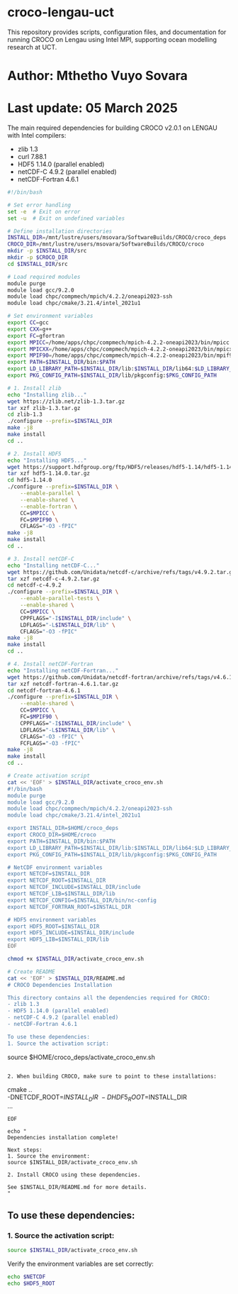 # croco-lengau-uct
This repository provides scripts, configuration files, and documentation for running CROCO on Lengau using Intel MPI, supporting ocean modelling research at UCT.

# Author: Mthetho Vuyo Sovara
# Last update: 05 March 2025

The main required dependencies for building CROCO v2.0.1 on LENGAU with Intel compilers:
- zlib 1.3
- curl 7.88.1
- HDF5 1.14.0 (parallel enabled)
- netCDF-C 4.9.2 (parallel enabled)
- netCDF-Fortran 4.6.1

```bash
#!/bin/bash

# Set error handling
set -e  # Exit on error
set -u  # Exit on undefined variables

# Define installation directories
INSTALL_DIR=/mnt/lustre/users/msovara/SoftwareBuilds/CROCO/croco_deps
CROCO_DIR=/mnt/lustre/users/msovara/SoftwareBuilds/CROCO/croco
mkdir -p $INSTALL_DIR/src
mkdir -p $CROCO_DIR
cd $INSTALL_DIR/src

# Load required modules
module purge
module load gcc/9.2.0
module load chpc/compmech/mpich/4.2.2/oneapi2023-ssh
module load chpc/cmake/3.21.4/intel_2021u1

# Set environment variables
export CC=gcc
export CXX=g++
export FC=gfortran
export MPICC=/home/apps/chpc/compmech/mpich-4.2.2-oneapi2023/bin/mpicc
export MPICXX=/home/apps/chpc/compmech/mpich-4.2.2-oneapi2023/bin/mpicxx
export MPIF90=/home/apps/chpc/compmech/mpich-4.2.2-oneapi2023/bin/mpif90
export PATH=$INSTALL_DIR/bin:$PATH
export LD_LIBRARY_PATH=$INSTALL_DIR/lib:$INSTALL_DIR/lib64:$LD_LIBRARY_PATH
export PKG_CONFIG_PATH=$INSTALL_DIR/lib/pkgconfig:$PKG_CONFIG_PATH

# 1. Install zlib
echo "Installing zlib..."
wget https://zlib.net/zlib-1.3.tar.gz
tar xzf zlib-1.3.tar.gz
cd zlib-1.3
./configure --prefix=$INSTALL_DIR
make -j8
make install
cd ..

# 2. Install HDF5
echo "Installing HDF5..."
wget https://support.hdfgroup.org/ftp/HDF5/releases/hdf5-1.14/hdf5-1.14.0/src/hdf5-1.14.0.tar.gz
tar xzf hdf5-1.14.0.tar.gz
cd hdf5-1.14.0
./configure --prefix=$INSTALL_DIR \
    --enable-parallel \
    --enable-shared \
    --enable-fortran \
    CC=$MPICC \
    FC=$MPIF90 \
    CFLAGS="-O3 -fPIC"
make -j8
make install
cd ..

# 3. Install netCDF-C
echo "Installing netCDF-C..."
wget https://github.com/Unidata/netcdf-c/archive/refs/tags/v4.9.2.tar.gz -O netcdf-c-4.9.2.tar.gz
tar xzf netcdf-c-4.9.2.tar.gz
cd netcdf-c-4.9.2
./configure --prefix=$INSTALL_DIR \
    --enable-parallel-tests \
    --enable-shared \
    CC=$MPICC \
    CPPFLAGS="-I$INSTALL_DIR/include" \
    LDFLAGS="-L$INSTALL_DIR/lib" \
    CFLAGS="-O3 -fPIC"
make -j8
make install
cd ..

# 4. Install netCDF-Fortran
echo "Installing netCDF-Fortran..."
wget https://github.com/Unidata/netcdf-fortran/archive/refs/tags/v4.6.1.tar.gz -O netcdf-fortran-4.6.1.tar.gz
tar xzf netcdf-fortran-4.6.1.tar.gz
cd netcdf-fortran-4.6.1
./configure --prefix=$INSTALL_DIR \
    --enable-shared \
    CC=$MPICC \
    FC=$MPIF90 \
    CPPFLAGS="-I$INSTALL_DIR/include" \
    LDFLAGS="-L$INSTALL_DIR/lib" \
    CFLAGS="-O3 -fPIC" \
    FCFLAGS="-O3 -fPIC"
make -j8
make install
cd ..

# Create activation script
cat << 'EOF' > $INSTALL_DIR/activate_croco_env.sh
#!/bin/bash
module purge
module load gcc/9.2.0
module load chpc/compmech/mpich/4.2.2/oneapi2023-ssh
module load chpc/cmake/3.21.4/intel_2021u1

export INSTALL_DIR=$HOME/croco_deps
export CROCO_DIR=$HOME/croco
export PATH=$INSTALL_DIR/bin:$PATH
export LD_LIBRARY_PATH=$INSTALL_DIR/lib:$INSTALL_DIR/lib64:$LD_LIBRARY_PATH
export PKG_CONFIG_PATH=$INSTALL_DIR/lib/pkgconfig:$PKG_CONFIG_PATH

# NetCDF environment variables
export NETCDF=$INSTALL_DIR
export NETCDF_ROOT=$INSTALL_DIR
export NETCDF_INCLUDE=$INSTALL_DIR/include
export NETCDF_LIB=$INSTALL_DIR/lib
export NETCDF_CONFIG=$INSTALL_DIR/bin/nc-config
export NETCDF_FORTRAN_ROOT=$INSTALL_DIR

# HDF5 environment variables
export HDF5_ROOT=$INSTALL_DIR
export HDF5_INCLUDE=$INSTALL_DIR/include
export HDF5_LIB=$INSTALL_DIR/lib
EOF

chmod +x $INSTALL_DIR/activate_croco_env.sh

# Create README
cat << 'EOF' > $INSTALL_DIR/README.md
# CROCO Dependencies Installation

This directory contains all the dependencies required for CROCO:
- zlib 1.3
- HDF5 1.14.0 (parallel enabled)
- netCDF-C 4.9.2 (parallel enabled)
- netCDF-Fortran 4.6.1

To use these dependencies:
1. Source the activation script:
   ```
   source $HOME/croco_deps/activate_croco_env.sh
   ```

2. When building CROCO, make sure to point to these installations:
   ```
   cmake .. \
       -DNETCDF_ROOT=$INSTALL_DIR \
       -DHDF5_ROOT=$INSTALL_DIR \
       ...
   ```
EOF

echo "
Dependencies installation complete!

Next steps:
1. Source the environment:
   source $INSTALL_DIR/activate_croco_env.sh

2. Install CROCO using these dependencies.

See $INSTALL_DIR/README.md for more details.
"
```
## To use these dependencies:
### 1. Source the activation script:
   ```bash
   source $INSTALL_DIR/activate_croco_env.sh
```
Verify the environment variables are set correctly:
```bash
echo $NETCDF
echo $HDF5_ROOT
```
